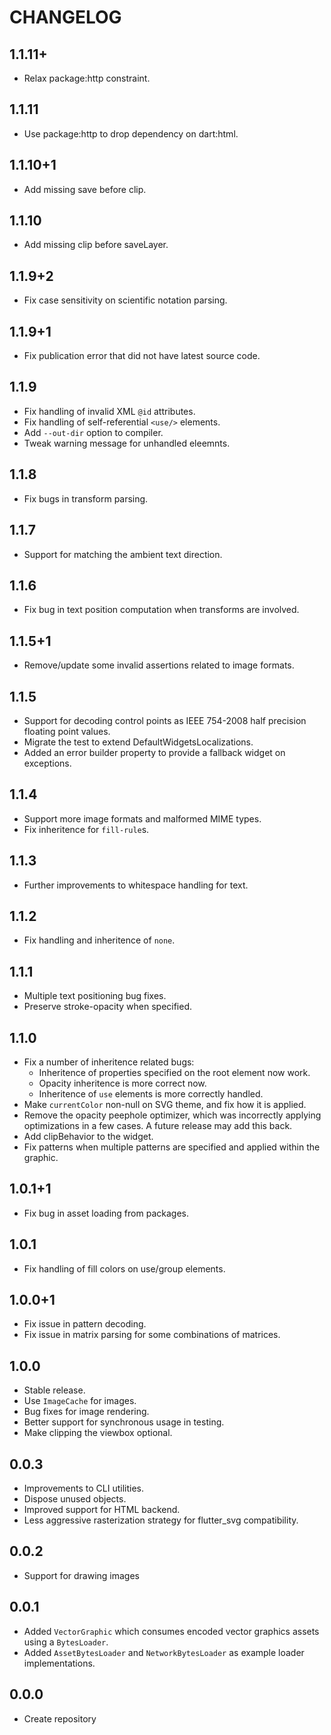 # CHANGELOG

## 1.1.11+

- Relax package:http constraint.

## 1.1.11

- Use package:http to drop dependency on dart:html.

## 1.1.10+1

- Add missing save before clip.

## 1.1.10

- Add missing clip before saveLayer.

## 1.1.9+2

- Fix case sensitivity on scientific notation parsing.

## 1.1.9+1

- Fix publication error that did not have latest source code.

## 1.1.9

- Fix handling of invalid XML `@id` attributes.
- Fix handling of self-referential `<use/>` elements.
- Add `--out-dir` option to compiler.
- Tweak warning message for unhandled eleemnts.

## 1.1.8

-  Fix bugs in transform parsing.

## 1.1.7

- Support for matching the ambient text direction.

## 1.1.6

- Fix bug in text position computation when transforms are involved.

## 1.1.5+1

- Remove/update some invalid assertions related to image formats.

## 1.1.5

- Support for decoding control points as IEEE 754-2008 half precision
  floating point values.
- Migrate the test to extend DefaultWidgetsLocalizations.
- Added an error builder property to provide a fallback widget on exceptions.

## 1.1.4

- Support more image formats and malformed MIME types.
- Fix inheritence for `fill-rule`s.

## 1.1.3

- Further improvements to whitespace handling for text.

## 1.1.2

- Fix handling and inheritence of `none`.

## 1.1.1

- Multiple text positioning bug fixes.
- Preserve stroke-opacity when specified.

## 1.1.0

- Fix a number of inheritence related bugs:
  - Inheritence of properties specified on the root element now work.
  - Opacity inheritence is more correct now.
  - Inheritence of `use` elements is more correctly handled.
- Make `currentColor` non-null on SVG theme, and fix how it is applied.
- Remove the opacity peephole optimizer, which was incorrectly applying
  optimizations in a few cases. A future release may add this back.
- Add clipBehavior to the widget.
- Fix patterns when multiple patterns are specified and applied within the
  graphic.

## 1.0.1+1

- Fix bug in asset loading from packages.

## 1.0.1

- Fix handling of fill colors on use/group elements.

## 1.0.0+1

- Fix issue in pattern decoding.
- Fix issue in matrix parsing for some combinations of matrices.

## 1.0.0

* Stable release.
* Use `ImageCache` for images.
* Bug fixes for image rendering.
* Better support for synchronous usage in testing.
* Make clipping the viewbox optional.

## 0.0.3

  * Improvements to CLI utilities.
  * Dispose unused objects.
  * Improved support for HTML backend.
  * Less aggressive rasterization strategy for flutter_svg compatibility.

## 0.0.2
  * Support for drawing images

## 0.0.1
  * Added `VectorGraphic` which consumes encoded vector graphics assets using
    a `BytesLoader`.
  * Added `AssetBytesLoader` and `NetworkBytesLoader` as example loader
    implementations.

## 0.0.0

* Create repository
